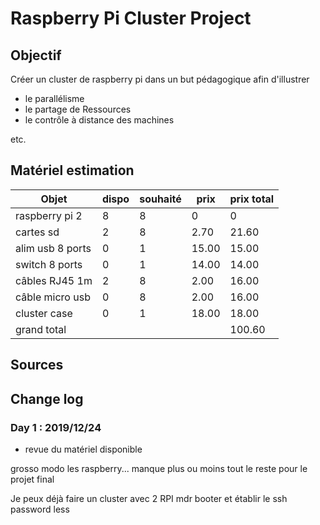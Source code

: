 # Raspberry Pi Cluster Project

## Objectif

Créer un cluster de raspberry pi dans un but pédagogique afin d'illustrer

* le parallélisme
* le partage de Ressources
* le contrôle à distance des machines

etc.

## Matériel estimation

| Objet            	| dispo 	| souhaité 	| prix  	| prix total 	|
|------------------	|-------	|----------	|-------	|------------	|
| raspberry pi 2   	| 8     	| 8        	| 0     	| 0          	|
| cartes sd        	| 2     	| 8        	| 2.70  	| 21.60      	|
| alim usb 8 ports 	| 0     	| 1        	| 15.00 	| 15.00      	|
| switch 8 ports   	| 0     	| 1        	| 14.00 	| 14.00      	|
| câbles RJ45 1m   	| 2     	| 8        	| 2.00  	| 16.00      	|
| câble micro usb  	| 0     	| 8        	| 2.00  	| 16.00      	|
| cluster case     	| 0     	| 1        	| 18.00 	| 18.00      	|
| grand total      	|       	|          	|       	| 100.60     	|


## Sources

## Change log

### Day 1 : 2019/12/24

* revue du matériel disponible

grosso modo les raspberry...
manque plus ou moins tout le reste pour le projet final

Je peux déjà faire un cluster avec 2 RPI mdr
booter et établir le ssh password less
